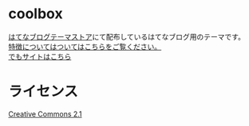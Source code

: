 # coolbox
[はてなブログテーマストア](http://blog.hatena.ne.jp/-/store/theme/6653812171401577138)にて配布しているはてなブログ用のテーマです。  
[特徴についてはついてはこちらをご覧ください。](http://coolbox.hatenablog.com/entry/Release)  
[でもサイトはこちら](http://coolbox.hatenablog.com/entry/2016/06/18/002817)

# ライセンス
[Creative Commons 2.1](http://creativecommons.org/licenses/by/2.1/jp/)
